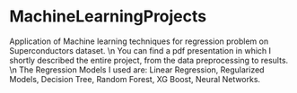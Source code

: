 # MachineLearningProjects
Application of Machine learning techniques for regression problem on Superconductors dataset. \n
You can find a pdf presentation in which I shortly described the entire project, from the data preprocessing to results. \n
The Regression Models I used are: Linear Regression, Regularized Models, Decision Tree, Random Forest, XG Boost, Neural Networks.
